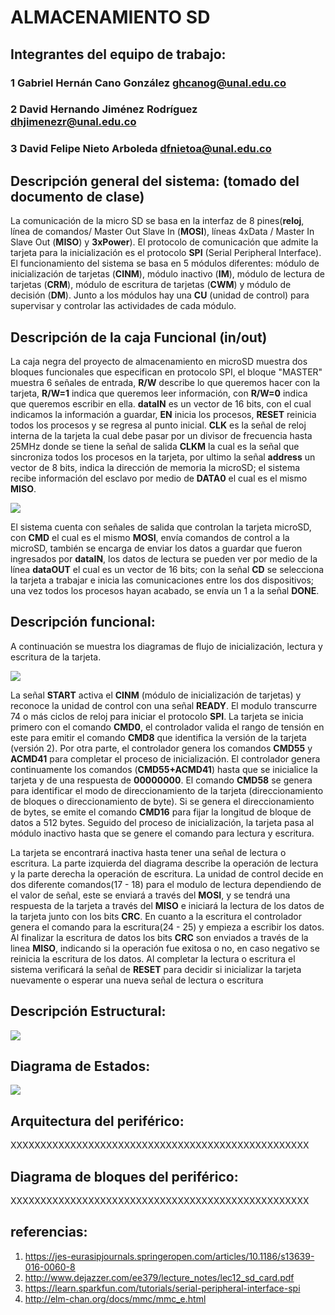 # ******ALMACENAMIENTO SD******
## Integrantes del equipo de trabajo:
### 1 Gabriel Hernán Cano González ghcanog@unal.edu.co
### 2 David Hernando Jiménez Rodríguez dhjimenezr@unal.edu.co
### 3 David Felipe Nieto Arboleda dfnietoa@unal.edu.co
## Descripción general del sistema: (tomado del documento de clase)

La comunicación de la micro SD se basa en la interfaz de 8 pines(**reloj**, línea de comandos/ Master Out Slave In (**MOSI**), líneas 4xData / Master In Slave Out (**MISO**) y **3xPower**). El protocolo de comunicación que admite la tarjeta para la inicialización es el protocolo **SPI** (Serial Peripheral Interface). El funcionamiento del sistema se basa en 5 módulos diferentes: módulo de inicialización de tarjetas (**CINM**), módulo inactivo (**IM**), módulo de lectura de tarjetas (**CRM**), módulo de escritura de tarjetas (**CWM**) y módulo de decisión (**DM**). Junto a los módulos hay una **CU** (unidad de control) para supervisar y controlar las actividades de cada módulo.

## Descripción de la caja Funcional (in/out)
La caja negra del proyecto de almacenamiento en microSD muestra dos bloques funcionales que especifican en protocolo SPI, el bloque "MASTER" muestra 6 señales de entrada, **R/W** describe lo que queremos hacer con la tarjeta, **R/W=1** indica que queremos leer información, con **R/W=0** indica que queremos escribir en ella. **dataIN** es un vector de 16 bits, con el cual indicamos la información a guardar, **EN** inicia los procesos, **RESET** reinicia todos los procesos y se regresa al punto inicial. **CLK** es la señal de reloj interna de la tarjeta la cual debe pasar por un divisor de frecuencia hasta 25MHz donde se tiene la señal de salida **CLKM** la cual es la señal que sincroniza todos los procesos en la tarjeta, por ultimo la señal **address** un vector de 8 bits, indica la dirección de memoria la microSD; el sistema recibe información del esclavo por medio de **DATA0** el cual es el mismo **MISO**.

![](https://github.com/Fabeltranm/FPGA-Game-D1/blob/master/HW/RTL/05MicroSD/Version_02/03%20document/bloques.png)

El sistema cuenta con señales de salida que controlan la tarjeta microSD, con **CMD** el cual es el mismo **MOSI**, envía comandos de control a la microSD, también se encarga de enviar los datos a guardar que fueron ingresados por **dataIN**, los datos de lectura se pueden ver por medio de la línea **dataOUT** el cual es un vector de 16 bits; con la señal **CD** se selecciona la tarjeta a trabajar e inicia las comunicaciones entre los dos dispositivos; una vez todos los procesos hayan acabado, se envía un 1 a la señal **DONE**.


## Descripción funcional:

A continuación se muestra los diagramas de flujo de inicialización, lectura y escritura de la tarjeta.

![](https://github.com/Fabeltranm/FPGA-Game-D1/blob/master/HW/RTL/05MicroSD/Version_02/03%20document/SPI0.png)

La señal **START** activa el **CINM** (módulo de inicialización de tarjetas) y reconoce la unidad de control con una señal **READY**. El modulo transcurre 74 o más ciclos de reloj para iniciar el protocolo **SPI**. La tarjeta se inicia primero con el comando **CMD0**, el controlador valida el rango de tensión en este para emitir el comando **CMD8** que identifica la versión de la tarjeta (versión 2). Por otra parte, el controlador genera los comandos **CMD55** y **ACMD41** para completar el proceso de inicialización. El controlador genera continuamente los comandos (**CMD55+ACMD41**) hasta que se inicialice la tarjeta y de una respuesta de **00000000**. El comando **CMD58** se genera para identificar el modo de direccionamiento de la tarjeta (direccionamiento de bloques o direccionamiento de byte). Si se genera el direccionamiento de bytes, se emite el comando **CMD16** para fijar la longitud de bloque de datos a 512 bytes. Seguido del proceso de inicialización, la tarjeta pasa al módulo inactivo hasta que se genere el comando para lectura y escritura.

La tarjeta se encontrará inactiva hasta tener una señal de lectura o escritura. La parte izquierda del diagrama describe la operación de lectura y la parte derecha la operación de escritura. La unidad de control decide en dos diferente comandos(17 - 18) para el modulo de lectura dependiendo de el valor de señal, este se enviará a través  del **MOSI**, y se tendrá una respuesta de la tarjeta a través del **MISO** e iniciará la lectura de los datos de la tarjeta junto con los bits **CRC**. En cuanto a la escritura el controlador genera el comando para la escritura(24 - 25) y empieza a escribir los datos. Al finalizar la escritura de datos los bits **CRC** son enviados a través de la linea **MISO**, indicando si la operación fue exitosa o no, en caso negativo se reinicia la escritura de los datos. Al completar la lectura o escritura el sistema verificará la señal de **RESET** para decidir si inicializar la tarjeta nuevamente o esperar una nueva señal de lectura o escritura 

## Descripción Estructural:

![](https://github.com/Fabeltranm/FPGA-Game-D1/blob/master/HW/RTL/05MicroSD/Version_02/03%20document/estructuralfinal.png)
## Diagrama de Estados:

![](https://github.com/Fabeltranm/FPGA-Game-D1/blob/master/HW/RTL/05MicroSD/Version_02/03%20document/Estados3.PNG)
## Arquitectura del periférico:
XXXXXXXXXXXXXXXXXXXXXXXXXXXXXXXXXXXXXXXXXXXXXXXXXX
## Diagrama de bloques del periférico:
XXXXXXXXXXXXXXXXXXXXXXXXXXXXXXXXXXXXXXXXXXXXXXXXXX
## referencias:
1. https://jes-eurasipjournals.springeropen.com/articles/10.1186/s13639-016-0060-8
2. http://www.dejazzer.com/ee379/lecture_notes/lec12_sd_card.pdf
3. https://learn.sparkfun.com/tutorials/serial-peripheral-interface-spi
4. http://elm-chan.org/docs/mmc/mmc_e.html
